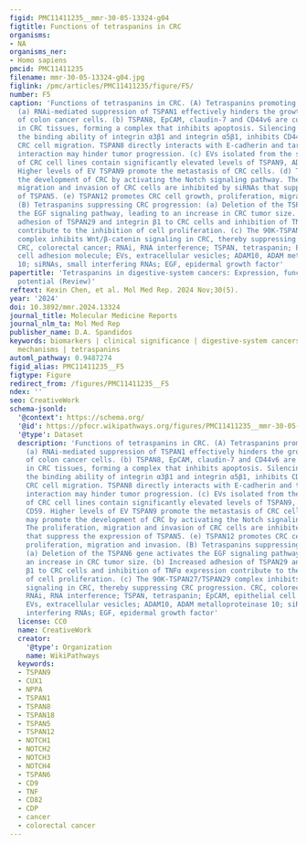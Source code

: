 ```yaml
---
figid: PMC11411235__mmr-30-05-13324-g04
figtitle: Functions of tetraspanins in CRC
organisms:
- NA
organisms_ner:
- Homo sapiens
pmcid: PMC11411235
filename: mmr-30-05-13324-g04.jpg
figlink: /pmc/articles/PMC11411235/figure/F5/
number: F5
caption: 'Functions of tetraspanins in CRC. (A) Tetraspanins promoting CRC progression:
  (a) RNAi-mediated suppression of TSPAN1 effectively hinders the growth and infiltration
  of colon cancer cells. (b) TSPAN8, EpCAM, claudin-7 and CD44v6 are co-expressed
  in CRC tissues, forming a complex that inhibits apoptosis. Silencing TSPAN8 strengthens
  the binding ability of integrin α3β1 and integrin α5β1, inhibits CD44 and reduces
  CRC cell migration. TSPAN8 directly interacts with E-cadherin and targeting this
  interaction may hinder tumor progression. (c) EVs isolated from the supernatants
  of CRC cell lines contain significantly elevated levels of TSPAN9, ADAM10 and CD59.
  Higher levels of EV TSPAN9 promote the metastasis of CRC cells. (d) TSPAN5 may promote
  the development of CRC by activating the Notch signaling pathway. The proliferation,
  migration and invasion of CRC cells are inhibited by siRNAs that suppress the expression
  of TSPAN5. (e) TSPAN12 promotes CRC cell growth, proliferation, migration and invasion.
  (B) Tetraspanins suppressing CRC progression: (a) Deletion of the TSPAN6 gene activates
  the EGF signaling pathway, leading to an increase in CRC tumor size. (b) Increased
  adhesion of TSPAN29 and integrin β1 to CRC cells and inhibition of TNFα expression
  contribute to the inhibition of cell proliferation. (c) The 90K-TSPAN27/TSPAN29
  complex inhibits Wnt/β-catenin signaling in CRC, thereby suppressing CRC progression.
  CRC, colorectal cancer; RNAi, RNA interference; TSPAN, tetraspanin; EpCAM, epithelial
  cell adhesion molecule; EVs, extracellular vesicles; ADAM10, ADAM metalloproteinase
  10; siRNAs, small interfering RNAs; EGF, epidermal growth factor'
papertitle: 'Tetraspanins in digestive‑system cancers: Expression, function and therapeutic
  potential (Review)'
reftext: Kexin Chen, et al. Mol Med Rep. 2024 Nov;30(5).
year: '2024'
doi: 10.3892/mmr.2024.13324
journal_title: Molecular Medicine Reports
journal_nlm_ta: Mol Med Rep
publisher_name: D.A. Spandidos
keywords: biomarkers | clinical significance | digestive-system cancers | molecular
  mechanisms | tetraspanins
automl_pathway: 0.9487274
figid_alias: PMC11411235__F5
figtype: Figure
redirect_from: /figures/PMC11411235__F5
ndex: ''
seo: CreativeWork
schema-jsonld:
  '@context': https://schema.org/
  '@id': https://pfocr.wikipathways.org/figures/PMC11411235__mmr-30-05-13324-g04.html
  '@type': Dataset
  description: 'Functions of tetraspanins in CRC. (A) Tetraspanins promoting CRC progression:
    (a) RNAi-mediated suppression of TSPAN1 effectively hinders the growth and infiltration
    of colon cancer cells. (b) TSPAN8, EpCAM, claudin-7 and CD44v6 are co-expressed
    in CRC tissues, forming a complex that inhibits apoptosis. Silencing TSPAN8 strengthens
    the binding ability of integrin α3β1 and integrin α5β1, inhibits CD44 and reduces
    CRC cell migration. TSPAN8 directly interacts with E-cadherin and targeting this
    interaction may hinder tumor progression. (c) EVs isolated from the supernatants
    of CRC cell lines contain significantly elevated levels of TSPAN9, ADAM10 and
    CD59. Higher levels of EV TSPAN9 promote the metastasis of CRC cells. (d) TSPAN5
    may promote the development of CRC by activating the Notch signaling pathway.
    The proliferation, migration and invasion of CRC cells are inhibited by siRNAs
    that suppress the expression of TSPAN5. (e) TSPAN12 promotes CRC cell growth,
    proliferation, migration and invasion. (B) Tetraspanins suppressing CRC progression:
    (a) Deletion of the TSPAN6 gene activates the EGF signaling pathway, leading to
    an increase in CRC tumor size. (b) Increased adhesion of TSPAN29 and integrin
    β1 to CRC cells and inhibition of TNFα expression contribute to the inhibition
    of cell proliferation. (c) The 90K-TSPAN27/TSPAN29 complex inhibits Wnt/β-catenin
    signaling in CRC, thereby suppressing CRC progression. CRC, colorectal cancer;
    RNAi, RNA interference; TSPAN, tetraspanin; EpCAM, epithelial cell adhesion molecule;
    EVs, extracellular vesicles; ADAM10, ADAM metalloproteinase 10; siRNAs, small
    interfering RNAs; EGF, epidermal growth factor'
  license: CC0
  name: CreativeWork
  creator:
    '@type': Organization
    name: WikiPathways
  keywords:
  - TSPAN9
  - CUX1
  - NPPA
  - TSPAN1
  - TSPAN8
  - TSPAN18
  - TSPAN5
  - TSPAN12
  - NOTCH1
  - NOTCH2
  - NOTCH3
  - NOTCH4
  - TSPAN6
  - CD9
  - TNF
  - CD82
  - CDP
  - cancer
  - colorectal cancer
---
```

